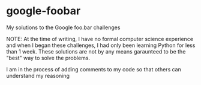 # google-foobar
My solutions to the Google foo.bar challenges

NOTE: At the time of writing, I have no formal computer science experience and when I began these challenges, I had only been learning Python for less than 1 week. These solutions are not by any means garaunteed to be the "best" way to solve the problems.

I am in the process of adding comments to my code so that others can understand my reasoning
